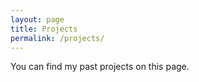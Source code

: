 ```yaml
---
layout: page
title: Projects
permalink: /projects/
---
```


You can find my past projects on this page.